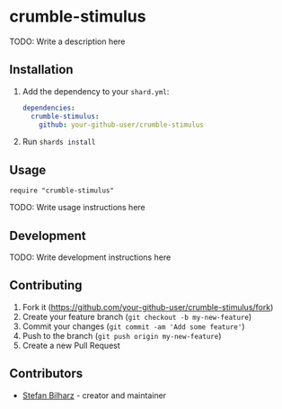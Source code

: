 # crumble-stimulus

TODO: Write a description here

## Installation

1. Add the dependency to your `shard.yml`:

   ```yaml
   dependencies:
     crumble-stimulus:
       github: your-github-user/crumble-stimulus
   ```

2. Run `shards install`

## Usage

```crystal
require "crumble-stimulus"
```

TODO: Write usage instructions here

## Development

TODO: Write development instructions here

## Contributing

1. Fork it (<https://github.com/your-github-user/crumble-stimulus/fork>)
2. Create your feature branch (`git checkout -b my-new-feature`)
3. Commit your changes (`git commit -am 'Add some feature'`)
4. Push to the branch (`git push origin my-new-feature`)
5. Create a new Pull Request

## Contributors

- [Stefan Bilharz](https://github.com/your-github-user) - creator and maintainer
